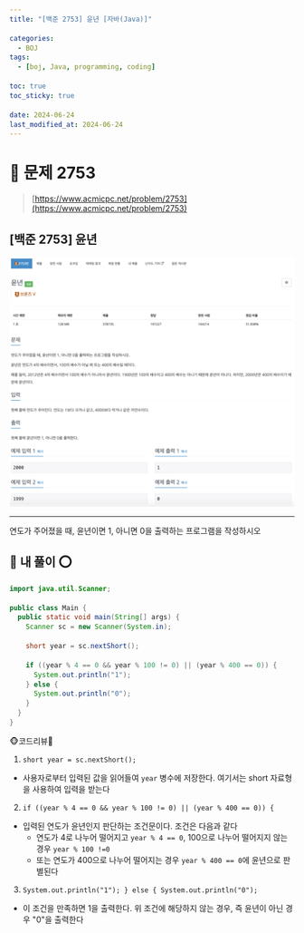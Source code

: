 ```yaml
---
title: "[백준 2753] 윤년 [자바(Java)]"

categories:
  - BOJ
tags:
  - [boj, Java, programming, coding]

toc: true
toc_sticky: true

date: 2024-06-24
last_modified_at: 2024-06-24
---
```


# 🚀 문제 2753

> [https://www.acmicpc.net/problem/2753](https://www.acmicpc.net/problem/2753)

## [백준 2753] 윤년

![백준 2753](/assets/images/boj2753.png)

---

연도가 주어졌을 때, 윤년이면 1, 아니면 0을 출력하는 프로그램을 작성하시오

## 🚀 내 풀이 ⭕

```java
import java.util.Scanner;

public class Main {
  public static void main(String[] args) {
    Scanner sc = new Scanner(System.in);

    short year = sc.nextShort();

    if ((year % 4 == 0 && year % 100 != 0) || (year % 400 == 0)) {
      System.out.println("1");
    } else {
      System.out.println("0");
    }
  }
}
```

🐵코드리뷰🦀

1. `short year = sc.nextShort();`

- 사용자로부터 입력된 값을 읽어들여 `year` 병수에 저장한다. 여기서는 short 자료형을 사용하여 입력을 받는다

2. `if ((year % 4 == 0 && year % 100 != 0) || (year % 400 == 0)) {`

- 입력된 연도가 윤년인지 판단하는 조건문이다. 조건은 다음과 같다
   - 연도가 4로 나누어 떨어지고 `year % 4 == 0`, 100으로 나누어 떨어지지 않는 경우 `year % 100 !=0`
   - 또는 연도가 400으로 나누어 떨어지는 경우 `year % 400 == 0`에 윤년으로 판별된다

3. `System.out.println("1"); } else { System.out.println("0");`

- 이 조건을 만족하면 1을 출력한다. 위 조건에 해당하지 않는 경우, 즉 윤년이 아닌 경우 "0"을 출력한다